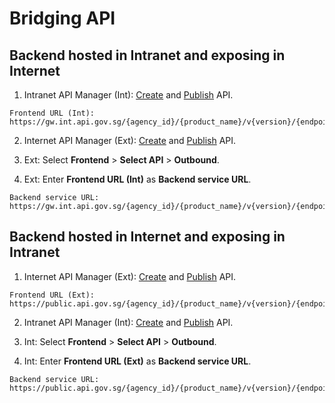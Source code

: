 # Bridging API

## Backend hosted in Intranet and exposing in Internet

1. Intranet API Manager (Int): [Create](sections/publishing/create-api.md) and [Publish](sections/publishing/publish-api.md) API.

```
Frontend URL (Int): https://gw.int.api.gov.sg/{agency_id}/{product_name}/v{version}/{endpoint}
```

2. Internet API Manager (Ext): [Create](sections/publishing/create-api.md) and [Publish](sections/publishing/publish-api.md) API.

3. Ext: Select **Frontend** > **Select API** > **Outbound**.

4. Ext: Enter **Frontend URL (Int)** as **Backend service URL**.

```
Backend service URL: https://gw.int.api.gov.sg/{agency_id}/{product_name}/v{version}/{endpoint}
```

<!-- TODO: Add image -->

## Backend hosted in Internet and exposing in Intranet

1. Internet API Manager (Ext): [Create](sections/publishing/create-api.md) and [Publish](sections/publishing/publish-api.md) API.

```
Frontend URL (Ext): https://public.api.gov.sg/{agency_id}/{product_name}/v{version}/{endpoint}
```

2. Intranet API Manager (Int): [Create](sections/publishing/create-api.md) and [Publish](sections/publishing/publish-api.md) API.

3. Int: Select **Frontend** > **Select API** > **Outbound**.

4. Int: Enter **Frontend URL (Ext)** as **Backend service URL**.

```
Backend service URL: https://public.api.gov.sg/{agency_id}/{product_name}/v{version}/{endpoint}
```

<!-- TODO: Add image -->
